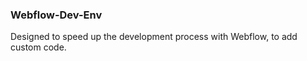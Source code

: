 ### Webflow-Dev-Env

Designed to speed up the development process with Webflow, to add custom code.
